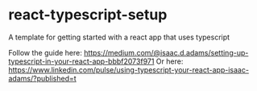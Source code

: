 # react-typescript-setup
A template for getting started with a react app that uses typescript

Follow the guide here: https://medium.com/@isaac.d.adams/setting-up-typescript-in-your-react-app-bbbf2073f971
Or here: https://www.linkedin.com/pulse/using-typescript-your-react-app-isaac-adams/?published=t
